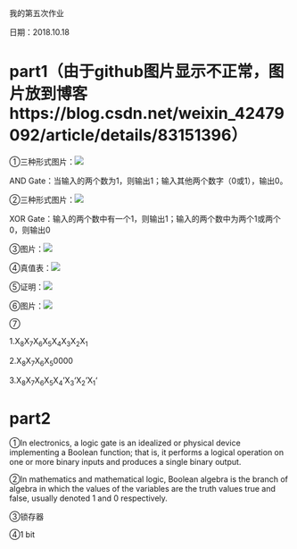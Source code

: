 我的第五次作业

日期：2018.10.18

# part1（由于github图片显示不正常，图片放到博客https://blog.csdn.net/weixin_42479092/article/details/83151396）
①三种形式图片：![](https://img-blog.csdn.net/20181018172009206?watermark/2/text/aHR0cHM6Ly9ibG9nLmNzZG4ubmV0L3dlaXhpbl80MjQ3OTA5Mg==/font/5a6L5L2T/fontsize/400/fill/I0JBQkFCMA==/dissolve/70)

AND Gate：当输入的两个数为1，则输出1；输入其他两个数字（0或1），输出0。


②三种形式图片：![](https://img-blog.csdn.net/20181018172026496?watermark/2/text/aHR0cHM6Ly9ibG9nLmNzZG4ubmV0L3dlaXhpbl80MjQ3OTA5Mg==/font/5a6L5L2T/fontsize/400/fill/I0JBQkFCMA==/dissolve/70)


XOR Gate：输入的两个数中有一个1，则输出1；输入的两个数中为两个1或两个0，则输出0

③图片：![](https://img-blog.csdn.net/20181018172955399?watermark/2/text/aHR0cHM6Ly9ibG9nLmNzZG4ubmV0L3dlaXhpbl80MjQ3OTA5Mg==/font/5a6L5L2T/fontsize/400/fill/I0JBQkFCMA==/dissolve/70)

④真值表：![](https://img-blog.csdn.net/20181018173517886?watermark/2/text/aHR0cHM6Ly9ibG9nLmNzZG4ubmV0L3dlaXhpbl80MjQ3OTA5Mg==/font/5a6L5L2T/fontsize/400/fill/I0JBQkFCMA==/dissolve/70)

⑤证明：![](https://img-blog.csdn.net/20181018174043373?watermark/2/text/aHR0cHM6Ly9ibG9nLmNzZG4ubmV0L3dlaXhpbl80MjQ3OTA5Mg==/font/5a6L5L2T/fontsize/400/fill/I0JBQkFCMA==/dissolve/70)

⑥图片：![](https://img-blog.csdn.net/20181018193806893?watermark/2/text/aHR0cHM6Ly9ibG9nLmNzZG4ubmV0L3dlaXhpbl80MjQ3OTA5Mg==/font/5a6L5L2T/fontsize/400/fill/I0JBQkFCMA==/dissolve/70)

⑦

1.X<sub>8</sub>X<sub>7</sub>X<sub>6</sub>X<sub>5</sub>X<sub>4</sub>X<sub>3</sub>X<sub>2</sub>X<sub>1</sub>

2.X<sub>8</sub>X<sub>7</sub>X<sub>6</sub>X<sub>5</sub>0000

3.X<sub>8</sub>X<sub>7</sub>X<sub>6</sub>X<sub>5</sub>X<sub>4</sub>’X<sub>3</sub>‘X<sub>2</sub>’X<sub>1</sub>‘






# part2
①In electronics, a logic gate is an idealized or physical device implementing a Boolean function; that is, it performs a logical operation on one or more binary inputs and produces a single binary output. 

②In mathematics and mathematical logic, Boolean algebra is the branch of algebra in which the values of the variables are the truth values true and false, usually denoted 1 and 0 respectively. 

③锁存器

④1 bit